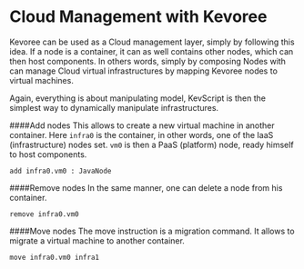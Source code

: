 # Cloud Management with Kevoree

Kevoree can be used as a Cloud management layer, simply by following this idea. If a node is a container, it can as well contains other nodes, which can then host components. In others words, simply by composing Nodes with can manage Cloud virtual infrastructures by mapping Kevoree nodes to virtual machines.

Again, everything is about manipulating model, KevScript is then the simplest way to dynamically manipulate infrastructures.

####Add nodes
This allows to create a new virtual machine in another container. Here `infra0` is the container, in other words, one of the IaaS (infrastructure) nodes set. `vm0` is then a PaaS (platform) node, ready himself to host components.
```
add infra0.vm0 : JavaNode
```

####Remove nodes
In the same manner, one can delete a node from his container.
```
remove infra0.vm0
```

####Move nodes
The move instruction is a migration command. It allows to migrate a virtual machine to another container.
```
move infra0.vm0 infra1
```
